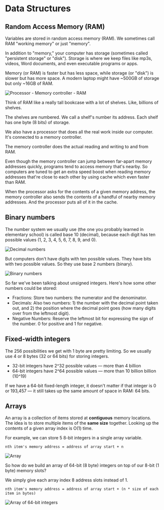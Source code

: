# Data Structures

## Random Access Memory (RAM)

Variables are stored in random access memory (RAM). We sometimes call RAM "working memory" or just "memory".

In addition to "memory," your computer has storage (sometimes called "persistent storage" or "disk"). Storage is where we keep files like mp3s, videos, Word documents, and even executable programs or apps.

Memory (or RAM) is faster but has less space, while storage (or "disk") is slower but has more space. A modern laptop might have ~500GB of storage but only ~16GB of RAM.

![Processor - Memory controller - RAM](assets/processor-memory-controller-ram.svg)

Think of RAM like a really tall bookcase with a lot of shelves. Like, billions of shelves. 

The shelves are numbered. We call a shelf's number its address. Each shelf has one byte (8 bits) of storage.

We also have a processor that does all the real work inside our computer. It's connected to a memory controller. 

The memory controller does the actual reading and writing to and from RAM. 

Even though the memory controller can jump between far-apart memory addresses quickly, programs tend to access memory that's nearby. So computers are tuned to get an extra speed boost when reading memory addresses that're close to each other by using cache which even faster than RAM. 

When the processor asks for the contents of a given memory address, the memory controller also sends the contents of a handful of nearby memory addresses. And the processor puts all of it in the cache.

## Binary numbers

The number system we usually use (the one you probably learned in elementary school) is called base 10 (decimal), because each digit has ten possible values (1, 2, 3, 4, 5, 6, 7, 8, 9, and 0).

![Decimal numbers](assets/base-10-numbers.svg)

But computers don't have digits with ten possible values. They have bits with two possible values. So they use base 2 numbers (binary).

![Binary numbers](assets/base-2-numbers.svg)

So far we've been talking about unsigned integers. Here's how some other numbers could be stored:
- Fractions: Store two numbers: the numerator and the denominator.
- Decimals: Also two numbers: 1) the number with the decimal point taken out, and 2) the position where the decimal point goes (how many digits over from the leftmost digit).
- Negative Numbers: Reserve the leftmost bit for expressing the sign of the number. 0 for positive and 1 for negative.

## Fixed-width integers

The 256 possibilities we get with 1 byte are pretty limiting. So we usually use 4 or 8 bytes (32 or 64 bits) for storing integers.

- 32-bit integers have 2^32 possible values — more than 4 billion
- 64-bit integers have 2^64 possible values — more than 10 billion billion (10^19)

If we have a 64-bit fixed-length integer, it doesn't matter if that integer is 0 or 193,457 — it still takes up the same amount of space in RAM: 64 bits.

## Arrays

An array is a collection of items stored at **contiguous** memory locations. The idea is to store multiple items of the **same size** together. Looking up the contents of a given array index is O(1) time.

For example, we can store 5 8-bit integers in a single array variable.

```
nth item's memory address = address of array start + n
```

![Array](assets/array.svg)

So how do we build an array of 64-bit (8 byte) integers on top of our 8-bit (1 byte) memory slots?

We simply give each array index 8 address slots instead of 1.

```
nth item's memory address = address of array start + (n * size of each item in bytes)
```

![Array of 64-bit integers](assets/array-of-64-bit-integers.svg)

